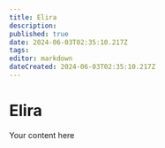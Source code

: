 ```yaml
---
title: Elira
description: 
published: true
date: 2024-06-03T02:35:10.217Z
tags: 
editor: markdown
dateCreated: 2024-06-03T02:35:10.217Z
---
```


# Elira 
Your content here
